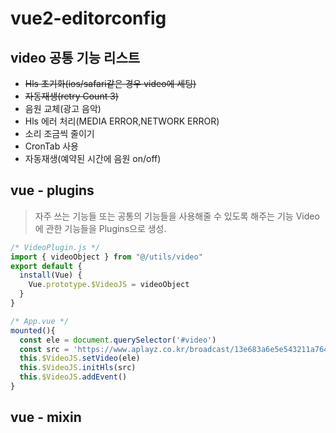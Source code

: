 # vue2-editorconfig

## video 공통 기능 리스트
* ~~Hls 초기화(ios/safari같은 경우 video에 세팅)~~
* ~~자동재생(retry Count 3)~~
* 음원 교체(광고 음악)
* Hls 에러 처리(MEDIA ERROR,NETWORK ERROR)
* 소리 조금씩 줄이기
* CronTab 사용
* 자동재생(예약된 시간에 음원 on/off)

## vue - plugins
> 자주 쓰는 기능들 또는 공통의 기능들을 사용해줄 수 있도록 해주는 기능  Video에 관한 기능들을 Plugins으로 생성.

```javascript
/* VideoPlugin.js */
import { videoObject } from "@/utils/video"
export default {
  install(Vue) {
    Vue.prototype.$VideoJS = videoObject
  }
}
```

```javascript
/* App.vue */
mounted(){
  const ele = document.querySelector('#video')
  const src = 'https://www.aplayz.co.kr/broadcast/13e683a6e5e543211a764bf85d28be7e.m3u8'
  this.$VideoJS.setVideo(ele)
  this.$VideoJS.initHls(src)
  this.$VideoJS.addEvent()
}
```

## vue - mixin
